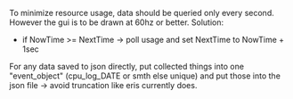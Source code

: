 
To minimize resource usage, data should be queried only every second.
However the gui is to be drawn at 60hz or better.
Solution:
- if NowTime >= NextTime -> poll usage and set NextTime to NowTime + 1sec

For any data saved to json directly, put collected things into one "event_object" (cpu_log_DATE or smth else unique) and put those into the json file -> avoid truncation like eris currently does.
